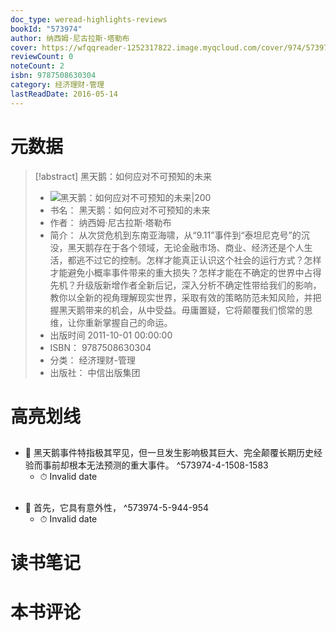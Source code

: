 ```yaml
---
doc_type: weread-highlights-reviews
bookId: "573974"
author: 纳西姆·尼古拉斯·塔勒布
cover: https://wfqqreader-1252317822.image.myqcloud.com/cover/974/573974/t7_573974.jpg
reviewCount: 0
noteCount: 2
isbn: 9787508630304
category: 经济理财-管理
lastReadDate: 2016-05-14
---
```

# 元数据
> [!abstract] 黑天鹅：如何应对不可预知的未来
> - ![ 黑天鹅：如何应对不可预知的未来|200](https://wfqqreader-1252317822.image.myqcloud.com/cover/974/573974/t7_573974.jpg)
> - 书名： 黑天鹅：如何应对不可预知的未来
> - 作者： 纳西姆·尼古拉斯·塔勒布
> - 简介： 从次贷危机到东南亚海啸，从“9.11”事件到“泰坦尼克号”的沉没，黑天鹅存在于各个领域，无论金融市场、商业、经济还是个人生活，都逃不过它的控制。怎样才能真正认识这个社会的运行方式？怎样才能避免小概率事件带来的重大损失？怎样才能在不确定的世界中占得先机？升级版新增作者全新后记，深入分析不确定性带给我们的影响，教你以全新的视角理解现实世界，采取有效的策略防范未知风险，并把握黑天鹅带来的机会，从中受益。毋庸置疑，它将颠覆我们惯常的思维，让你重新掌握自己的命运。
> - 出版时间 2011-10-01 00:00:00
> - ISBN： 9787508630304
> - 分类： 经济理财-管理
> - 出版社： 中信出版集团

# 高亮划线

## 


- 📌 黑天鹅事件特指极其罕见，但一旦发生影响极其巨大、完全颠覆长期历史经验而事前却根本无法预测的重大事件。 ^573974-4-1508-1583
    - ⏱ Invalid date 
## 


- 📌 首先，它具有意外性， ^573974-5-944-954
    - ⏱ Invalid date 
# 读书笔记

# 本书评论
